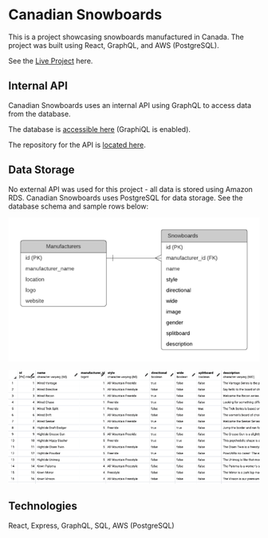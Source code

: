 # Canadian Snowboards

This is a project showcasing snowboards manufactured in Canada.
The project was built using React, GraphQL, and AWS (PostgreSQL).

See the [Live Project](https://canadiansnowboards.netlify.app) here.

## Internal API

Canadian Snowboards uses an internal API using GraphQL to access data from the database.

The database is [accessible here](https://canadiansnowboards-server.herokuapp.com/graphql) (GraphiQL is enabled).

The repository for the API is [located here](https://github.com/henryliang2/snowboards-be).

## Data Storage

No external API was used for this project - all data is stored using Amazon RDS.
Canadian Snowboards uses PostgreSQL for data storage. See the database schema and sample rows below:

![ER Diagram](public/ERD.png)

![Sample Rows](public/snapshot.png)

## Technologies

React, Express, GraphQL, SQL, AWS (PostgreSQL)
